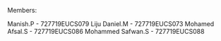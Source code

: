 Members:

Manish.P - 727719EUCS079
Liju Daniel.M - 727719EUCS073
Mohamed Afsal.S - 727719EUCS086
Mohammed Safwan.S - 727719EUCS088

